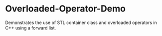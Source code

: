 # Overloaded-Operator-Demo
Demonstrates the use of STL container class and overloaded operators in C++ using a forward list.
